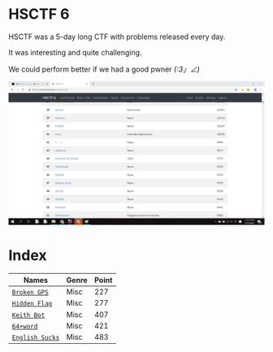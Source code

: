 # HSCTF 6

HSCTF was a 5-day long CTF with problems released every day.

It was interesting and quite challenging.

We could perform better if we had a good pwner _(:3」∠)_

![alt text](scoreboard.png)

# Index

| Names                  |Genre               |Point      |
|------------------------|---------------------|----------|
| [`Broken GPS`]('Broken%20GPS/')|Misc|227|
| [`Hidden Flag`]('Hidden%20Flag/')|Misc|277|
| [`Keith Bot`]('Keith%20bot/') |Misc|407|
| [`64+word`]('64+word/') |Misc|421|
| [`English Sucks`]('English%20Sucks/')|Misc|483|
